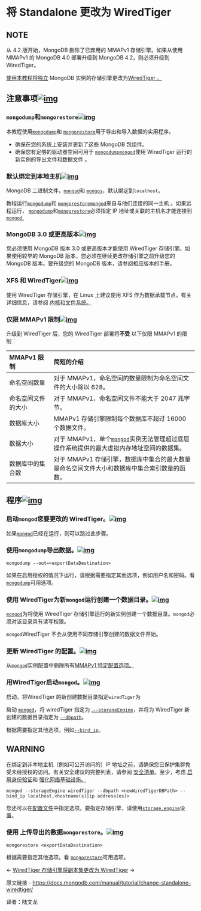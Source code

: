 #  将 Standalone 更改为 WiredTiger



## NOTE

从 4.2 版开始，MongoDB 删除了已弃用的 MMAPv1 存储引擎。如果从使用 MMAPv1 的 MongoDB 4.0 部署升级到 MongoDB 4.2，则必须升级到 WiredTiger。

[使用本教程将独立](https://www.mongodb.com/docs/manual/reference/glossary/#std-term-standalone) MongoDB 实例的存储引擎更改为[WiredTiger 。](https://www.mongodb.com/docs/manual/core/wiredtiger/#std-label-storage-wiredtiger)

## 注意事项[![img](https://www.mongodb.com/docs/manual/assets/link.svg)](https://www.mongodb.com/docs/manual/tutorial/change-standalone-wiredtiger/#considerations)

### `mongodump`和`mongorestore`[![img](https://www.mongodb.com/docs/manual/assets/link.svg)](https://www.mongodb.com/docs/manual/tutorial/change-standalone-wiredtiger/#mongodump-and-mongorestore)

本教程使用[`mongodump`](https://www.mongodb.com/docs/database-tools/mongodump/#mongodb-binary-bin.mongodump)和 [`mongorestore`](https://www.mongodb.com/docs/database-tools/mongorestore/#mongodb-binary-bin.mongorestore)用于导出和导入数据的实用程序。

- 确保在您的系统上安装并更新了这些 MongoDB 包组件。
- 确保您有足够的驱动器空间可用于 [`mongodump`](https://www.mongodb.com/docs/database-tools/mongodump/#mongodb-binary-bin.mongodump)[`mongod`](https://www.mongodb.com/docs/manual/reference/program/mongod/#mongodb-binary-bin.mongod)使用 WiredTiger 运行的新实例的导出文件和数据文件 。

### 默认绑定到本地主机[![img](https://www.mongodb.com/docs/manual/assets/link.svg)](https://www.mongodb.com/docs/manual/tutorial/change-standalone-wiredtiger/#default-bind-to-localhost)

MongoDB 二进制文件，[`mongod`](https://www.mongodb.com/docs/manual/reference/program/mongod/#mongodb-binary-bin.mongod)和 [`mongos`](https://www.mongodb.com/docs/manual/reference/program/mongos/#mongodb-binary-bin.mongos)，默认绑定到`localhost`。

教程运行[`mongodump`](https://www.mongodb.com/docs/database-tools/mongodump/#mongodb-binary-bin.mongodump)和 [`mongorestore`](https://www.mongodb.com/docs/database-tools/mongorestore/#mongodb-binary-bin.mongorestore)[`mongod`](https://www.mongodb.com/docs/manual/reference/program/mongod/#mongodb-binary-bin.mongod)来自与他们连接的同一主机 。如果远程运行， [`mongodump`](https://www.mongodb.com/docs/database-tools/mongodump/#mongodb-binary-bin.mongodump)和[`mongorestore`](https://www.mongodb.com/docs/database-tools/mongorestore/#mongodb-binary-bin.mongorestore)必须指定 IP 地址或关联的主机名才能连接到 [`mongod`.](https://www.mongodb.com/docs/manual/reference/program/mongod/#mongodb-binary-bin.mongod)

### MongoDB 3.0 或更高版本[![img](https://www.mongodb.com/docs/manual/assets/link.svg)](https://www.mongodb.com/docs/manual/tutorial/change-standalone-wiredtiger/#mongodb-3.0-or-greater)

您必须使用 MongoDB 版本 3.0 或更高版本才能使用 WiredTiger 存储引擎。如果使用较早的 MongoDB 版本，您必须在继续更改存储引擎之前升级您的 MongoDB 版本。要升级您的 MongoDB 版本，请参阅相应版本的手册。

### XFS 和 WiredTiger[![img](https://www.mongodb.com/docs/manual/assets/link.svg)](https://www.mongodb.com/docs/manual/tutorial/change-standalone-wiredtiger/#xfs-and-wiredtiger)

使用 WiredTiger 存储引擎，在 Linux 上建议使用 XFS 作为数据承载节点。有关详细信息，请参阅 [内核和文件系统。](https://www.mongodb.com/docs/manual/administration/production-notes/#std-label-prod-notes-linux-file-system)

### 仅限 MMAPv1 限制[![img](https://www.mongodb.com/docs/manual/assets/link.svg)](https://www.mongodb.com/docs/manual/tutorial/change-standalone-wiredtiger/#mmapv1-only-restrictions)

升级到 WiredTiger 后，您的 WiredTiger 部署将**不受** 以下仅限 MMAPv1 的限制：

| MMAPv1 限制        | 简短的介绍                                                   |
| :----------------- | :----------------------------------------------------------- |
| 命名空间数量       | 对于 MMAPv1，命名空间的数量限制为命名空间文件的大小除以 628。 |
| 命名空间文件的大小 | 对于 MMAPv1，命名空间文件不能大于 2047 兆字节。              |
| 数据库大小         | MMAPv1 存储引擎限制每个数据库不超过 16000 个数据文件。       |
| 数据大小           | 对于 MMAPv1，单个[`mongod`](https://www.mongodb.com/docs/manual/reference/program/mongod/#mongodb-binary-bin.mongod)实例无法管理超过底层操作系统提供的最大虚拟内存地址空间的数据集。 |
| 数据库中的集合数   | 对于 MMAPv1 存储引擎，数据库中集合的最大数量是命名空间文件大小和数据库中集合索引数量的函数。 |

## 程序[![img](https://www.mongodb.com/docs/manual/assets/link.svg)](https://www.mongodb.com/docs/manual/tutorial/change-standalone-wiredtiger/#procedure)

 

### 启动`mongod`您要更改的 WiredTiger。[![img](https://www.mongodb.com/docs/manual/assets/link.svg)](https://www.mongodb.com/docs/manual/tutorial/change-standalone-wiredtiger/#start-the-mongod-you-wish-to-change-to-wiredtiger)

如果[`mongod`](https://www.mongodb.com/docs/manual/reference/program/mongod/#mongodb-binary-bin.mongod)已经在运行，则可以跳过此步骤。

 

### 使用`mongodump`导出数据。[![img](https://www.mongodb.com/docs/manual/assets/link.svg)](https://www.mongodb.com/docs/manual/tutorial/change-standalone-wiredtiger/#export-data-using-mongodump)

```
mongodump --out=<exportDataDestination>
```

如果在启用授权的情况下运行，请根据需要指定其他选项，例如用户名和密码。看 [`mongodump`](https://www.mongodb.com/docs/database-tools/mongodump/#mongodb-binary-bin.mongodump)可用选项。



### 使用 WiredTiger为新`mongod`运行创建一个数据目录。[![img](https://www.mongodb.com/docs/manual/assets/link.svg)](https://www.mongodb.com/docs/manual/tutorial/change-standalone-wiredtiger/#create-a-data-directory-for-the-new-mongod-running-with-wiredtiger)

[`mongod`](https://www.mongodb.com/docs/manual/reference/program/mongod/#mongodb-binary-bin.mongod)为将使用 WiredTiger 存储引擎运行的新实例创建一个数据目录。`mongod`必须对该目录具有读写权限。

`mongod`WiredTiger 不会从使用不同存储引擎创建的数据文件开始。

 

### 更新 WiredTiger 的配置。[![img](https://www.mongodb.com/docs/manual/assets/link.svg)](https://www.mongodb.com/docs/manual/tutorial/change-standalone-wiredtiger/#update-configuration-for-wiredtiger)

从[`mongod`](https://www.mongodb.com/docs/manual/reference/program/mongod/#mongodb-binary-bin.mongod)实例配置中删除所有[MMAPv1 特定配置选项。](https://www.mongodb.com/docs/manual/release-notes/4.2/#std-label-4.2-mmapv1-conf-options)

 

### 用WiredTiger启动`mongod`。[![img](https://www.mongodb.com/docs/manual/assets/link.svg)](https://www.mongodb.com/docs/manual/tutorial/change-standalone-wiredtiger/#start-mongod-with-wiredtiger)

启动，将WiredTiger 的新创建数据目录指定`wiredTiger`为



启动 [`mongod`](https://www.mongodb.com/docs/manual/reference/program/mongod/#mongodb-binary-bin.mongod)，将 wiredTiger 指定为  [.](https://www.mongodb.com/docs/manual/reference/program/mongod/#std-option-mongod.--dbpath)[`--storageEngine`](https://www.mongodb.com/docs/manual/reference/program/mongod/#std-option-mongod.--storageEngine)，并将为 WiredTiger 新创建的数据目录指定为 [`--dbpath`](https://www.mongodb.com/docs/manual/reference/program/mongod/#std-option-mongod.--dbpath)。

根据需要指定其他选项，例如[`--bind_ip`](https://www.mongodb.com/docs/manual/reference/program/mongod/#std-option-mongod.--bind_ip)。



## WARNING

在绑定到非本地主机（例如可公开访问的）IP 地址之前，请确保您已保护集群免受未经授权的访问。有关安全建议的完整列表，请参阅 [安全清单](https://www.mongodb.com/docs/manual/administration/security-checklist/)。至少，考虑 [启用身份验证](https://www.mongodb.com/docs/manual/administration/security-checklist/#std-label-checklist-auth)和 [强化网络基础设施。](https://www.mongodb.com/docs/manual/core/security-hardening/)

```
mongod --storageEngine wiredTiger --dbpath <newWiredTigerDBPath> --bind_ip localhost,<hostname(s)|ip address(es)>
```



您还可以在[配置文件](https://www.mongodb.com/docs/manual/reference/configuration-options/)中指定选项。要指定存储引擎，请使用[`storage.engine`](https://www.mongodb.com/docs/manual/reference/configuration-options/#mongodb-setting-storage.engine)设置。



### 使用 上传导出的数据`mongorestore`。[![img](https://www.mongodb.com/docs/manual/assets/link.svg)](https://www.mongodb.com/docs/manual/tutorial/change-standalone-wiredtiger/#upload-the-exported-data-using-mongorestore)

```
mongorestore <exportDataDestination>
```



根据需要指定其他选项。看 [`mongorestore`](https://www.mongodb.com/docs/database-tools/mongorestore/#mongodb-binary-bin.mongorestore)可用选项。

←  [WiredTiger 存储引擎](https://www.mongodb.com/docs/manual/core/wiredtiger/)[将副本集更改为 WiredTiger](https://www.mongodb.com/docs/manual/tutorial/change-replica-set-wiredtiger/) →

原文链接 - https://docs.mongodb.com/manual/tutorial/change-standalone-wiredtiger/

译者：陆文龙

